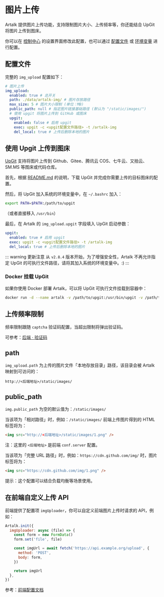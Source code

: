 # 图片上传

Artalk 提供图片上传功能，支持限制图片大小、上传频率等，你还能结合 UpGit 将图片上传到图床。

你可以在 [控制中心](../frontend/sidebar.md#设置) 的设置界面修改此配置，也可以通过 [配置文件](./config.md#图片上传-img_upload) 或 [环境变量](../env.md#图片上传) 进行配置。

## 配置文件

完整的 `img_upload` 配置如下：

```yaml
# 图片上传
img_upload:
  enabled: true # 总开关
  path: ./data/artalk-img/ # 图片存放路径
  max_size: 5 # 图片大小限制 (单位：MB)
  public_path: null # 指定图片链接基础路径 (默认为 "/static/images/")
  # 使用 upgit 将图片上传到 GitHub 或图床
  upgit:
    enabled: false # 启用 upgit
    exec: upgit -c <upgit配置文件路径> -t /artalk-img
    del_local: true # 上传后删除本地的图片
```

## 使用 Upgit 上传到图床

[UpGit](https://github.com/pluveto/upgit) 支持将图片上传到 Github、Gitee、腾讯云 COS、七牛云、又拍云、SM.MS 等图床或代码仓库。

首先，根据 [README.md](https://github.com/pluveto/upgit) 的说明，下载 UpGit 并完成你需要上传的目标图床的配置。

然后，将 UpGit 加入系统的环境变量中，在 `~/.bashrc` 加入：

```bash
export PATH=$PATH:/path/to/upgit
```

（或者直接移入 `/usr/bin`）

最后，在 Artalk 的 `img_upload.upgit` 字段填入 UpGit 启动参数：

```yaml
upgit:
  enabled: true # 启用 upgit
  exec: upgit -c <upgit配置文件路径> -t /artalk-img
  del_local: true # 上传后删除本地的图片
```

::: warning 更新注意
从 `v2.8.4` 版本开始，为了增强安全性，Artalk 不再允许指定 UpGit 的可执行文件路径，请将其加入系统的环境变量中。:)
:::

### Docker 挂载 UpGit

如果你使用 Docker 部署 Artalk，可以将 UpGit 可执行文件挂载到容器中：

```bash
docker run -d --name artalk -v /path/to/upgit:/usr/bin/upgit -v /path/to/artalk:/app/data -p 8080:9000 artalk
```

## 上传频率限制

频率限制跟随 `captcha` 验证码配置，当超出限制将弹出验证码。

可参考：[后端 · 验证码](./captcha.md)

## path

`img_upload.path` 为上传的图片文件「本地存放目录」路径，该目录会被 Artalk 映射到可访问的：

```
http://<后端地址>/static/images/
```

## public_path

`img.public_path` 为空的默认值为：`/static/images/`

当该项为「相对路径」时，例如：`/static/images/` 前端上传图片得到的 HTML 标签将为：

```html
<img src="http://<后端地址>/static/images/1.png" />
```

注：这里的 `<后端地址>` 是前端 `conf.server` 配置。

当该项为「完整 URL 路径」时，例如：`https://cdn.github.com/img/` 时，图片标签将为：

```html
<img src="https://cdn.github.com/img/1.png" />
```

提示：这个配置可以结合负载均衡等场景使用。

## 在前端自定义上传 API

前端提供了配置项 `imgUploader`，你可以自定义前端图片上传时请求的 API，例如：

```js
Artalk.init({
  imgUploader: async (file) => {
    const form = new FormData()
    form.set('file', file)

    const imgUrl = await fetch('https://api.example.org/upload', {
      method: 'POST',
      body: form,
    })

    return imgUrl
  },
})
```

参考：[前端配置文档](../frontend/config.md#imguploader)
